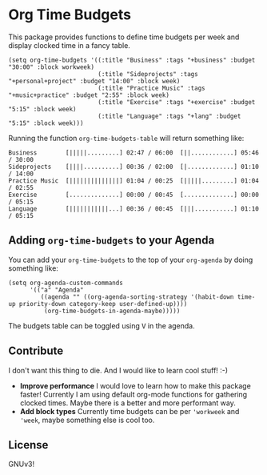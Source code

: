 # Org Time Budgets

This package provides functions to define time budgets per week and
display clocked time in a fancy table.

```elisp
(setq org-time-budgets '((:title "Business" :tags "+business" :budget "30:00" :block workweek)
                         (:title "Sideprojects" :tags "+personal+project" :budget "14:00" :block week)
                         (:title "Practice Music" :tags "+music+practice" :budget "2:55" :block week)
                         (:title "Exercise" :tags "+exercise" :budget "5:15" :block week)
                         (:title "Language" :tags "+lang" :budget "5:15" :block week)))
```

Running the function `org-time-budgets-table` will return something like:

```
Business        [|||||.........] 02:47 / 06:00  [||............] 05:46 / 30:00
Sideprojects    [||||..........] 00:36 / 02:00  [|.............] 01:10 / 14:00
Practice Music  [||||||||||||||] 01:04 / 00:25  [|||||.........] 01:04 / 02:55
Exercise        [..............] 00:00 / 00:45  [..............] 00:00 / 05:15
Language        [|||||||||||...] 00:36 / 00:45  [|||...........] 01:10 / 05:15
```

## Adding `org-time-budgets` to your Agenda

You can add your `org-time-budgets` to the top of your `org-agenda` by
doing something like:

```elisp
(setq org-agenda-custom-commands
      '(("a" "Agenda"
         ((agenda "" ((org-agenda-sorting-strategy '(habit-down time-up priority-down category-keep user-defined-up))))
          (org-time-budgets-in-agenda-maybe)))))
```

The budgets table can be toggled using <kbd>V</kbd> in the agenda.

## Contribute

I don't want this thing to die. And I would like to learn cool stuff! :-)

* **Improve performance**
  I would love to learn how to make this package faster!
  Currently I am using default org-mode functions for gathering
  clocked times. Maybe there is a better and more performant way.
* **Add block types**
  Currently time budgets can be per `'workweek` and `'week`, maybe
  something else is cool too.

## License

GNUv3!
